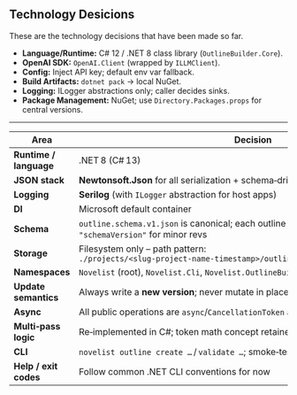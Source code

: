 ## Technology Desicions
These are the technology decisions that have been made so far.

- **Language/Runtime:** C# 12 / .NET 8 class library (`OutlineBuilder.Core`).
- **OpenAI SDK:** `OpenAI.Client` (wrapped by `ILLMClient`).
- **Config:** Inject API key; default env var fallback.
- **Build Artifacts:** `dotnet pack` → local NuGet.
- **Logging:** ILogger abstractions only; caller decides sinks.
- **Package Management:** NuGet; use `Directory.Packages.props` for central versions.
---


| Area                   | Decision                                                                                                        |
| ---------------------- | --------------------------------------------------------------------------------------------------------------- |
| **Runtime / language** | .NET 8 (C# 13)                                                                                                  |
| **JSON stack**         | **Newtonsoft.Json** for all serialization + schema‑driven work                                                  |
| **Logging**            | **Serilog** (with `ILogger` abstraction for host apps)                                                          |
| **DI**                 | Microsoft default container                                                                                     |
| **Schema**             | `outline.schema.v1.json` is canonical; each outline carries an internal `"schemaVersion"` for minor revs        |
| **Storage**            | Filesystem only – path pattern: `./projects/<slug‑project‑name‑timestamp>/outlines/<slug‑title‑timestamp>.json` |
| **Namespaces**         | `Novelist` (root), `Novelist.Cli`, `Novelist.OutlineBuilder`, `Novelist.DraftBuilder`                           |
| **Update semantics**   | Always write a **new version**; never mutate in place                                                           |
| **Async**              | All public operations are `async`/`CancellationToken` aware                                                     |
| **Multi‑pass logic**   | Re‑implemented in C#; token math concept retained                                                               |
| **CLI**                | `novelist outline create …` / `validate …`; smoke‑tested via `dotnet test`                                      |
| **Help / exit codes**  | Follow common .NET CLI conventions for now                                                                      |
